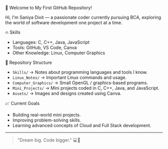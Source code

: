 🚀 Welcome to My First GitHub Repository!

Hi, I'm Saniya Dixit — a passionate coder currently pursuing BCA, exploring the world of software development one project at a time.

🔥 Skills

- Languages: C, C++, Java, JavaScript
- Tools: GitHub, VS Code, Canva
- Other Knowledge: Linux, Computer Graphics

 📂 Repository Structure
- `Skills/` → Notes about programming languages and tools I know.
- `Linux_Notes/` → Important Linux commands and usage.
- `Computer_Graphics/` → Small OpenGL / graphics-based programs.
- `Mini_Projects/` → Mini projects coded in C, C++, Java, and JavaScript.
- `Assets/` → Images and designs created using Canva.

 📈 Current Goals
- Building real-world mini projects.
- Improving problem-solving skills.
- Learning advanced concepts of Cloud and Full Stack development.

---

> "Dream big. Code bigger." 💻🚀

